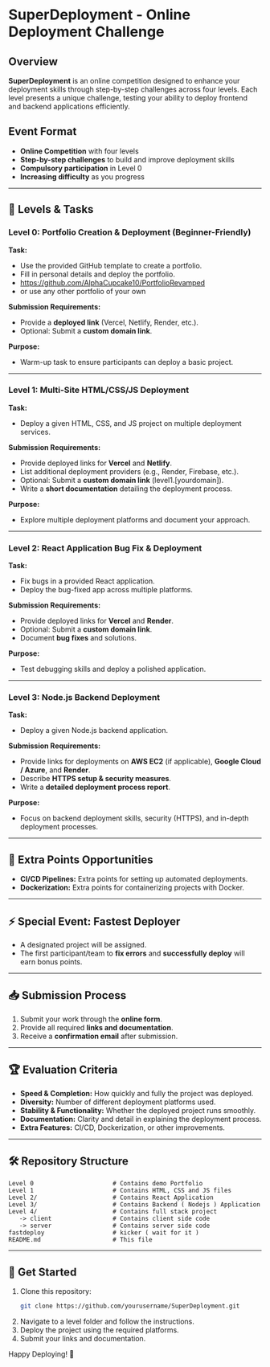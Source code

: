 # SuperDeployment - Online Deployment Challenge

## Overview
**SuperDeployment** is an online competition designed to enhance your deployment skills through step-by-step challenges across four levels. Each level presents a unique challenge, testing your ability to deploy frontend and backend applications efficiently.

## Event Format
- **Online Competition** with four levels
- **Step-by-step challenges** to build and improve deployment skills
- **Compulsory participation** in Level 0
- **Increasing difficulty** as you progress

---

## 📌 Levels & Tasks

### **Level 0: Portfolio Creation & Deployment** (Beginner-Friendly)
**Task:**
- Use the provided GitHub template to create a portfolio.
- Fill in personal details and deploy the portfolio.
- https://github.com/AlphaCupcake10/PortfolioRevamped
- or use any other portfolio of your own


**Submission Requirements:**
- Provide a **deployed link** (Vercel, Netlify, Render, etc.).
- Optional: Submit a **custom domain link**.

**Purpose:**
- Warm-up task to ensure participants can deploy a basic project.

---

### **Level 1: Multi-Site HTML/CSS/JS Deployment**
**Task:**
- Deploy a given HTML, CSS, and JS project on multiple deployment services.

**Submission Requirements:**
- Provide deployed links for **Vercel** and **Netlify**.
- List additional deployment providers (e.g., Render, Firebase, etc.).
- Optional: Submit a **custom domain link** (level1.[yourdomain]).
- Write a **short documentation** detailing the deployment process.

**Purpose:**
- Explore multiple deployment platforms and document your approach.

---

### **Level 2: React Application Bug Fix & Deployment**
**Task:**
- Fix bugs in a provided React application.
- Deploy the bug-fixed app across multiple platforms.

**Submission Requirements:**
- Provide deployed links for **Vercel** and **Render**.
- Optional: Submit a **custom domain link**.
- Document **bug fixes** and solutions.

**Purpose:**
- Test debugging skills and deploy a polished application.

---

### **Level 3: Node.js Backend Deployment**
**Task:**
- Deploy a given Node.js backend application.

**Submission Requirements:**
- Provide links for deployments on **AWS EC2** (if applicable), **Google Cloud / Azure**, and **Render**.
- Describe **HTTPS setup & security measures**.
- Write a **detailed deployment process report**.

**Purpose:**
- Focus on backend deployment skills, security (HTTPS), and in-depth deployment processes.

---

## 🎯 Extra Points Opportunities
- **CI/CD Pipelines:** Extra points for setting up automated deployments.
- **Dockerization:** Extra points for containerizing projects with Docker.

---

## ⚡ Special Event: Fastest Deployer
- A designated project will be assigned.
- The first participant/team to **fix errors** and **successfully deploy** will earn bonus points.

---

## 📥 Submission Process
1. Submit your work through the **online form**.
2. Provide all required **links and documentation**.
3. Receive a **confirmation email** after submission.

---

## 🏆 Evaluation Criteria
- **Speed & Completion:** How quickly and fully the project was deployed.
- **Diversity:** Number of different deployment platforms used.
- **Stability & Functionality:** Whether the deployed project runs smoothly.
- **Documentation:** Clarity and detail in explaining the deployment process.
- **Extra Features:** CI/CD, Dockerization, or other improvements.

---

## 🛠 Repository Structure
```plaintext
Level 0                      # Contains demo Portfolio 
Level 1                      # Contains HTML, CSS and JS files
Level 2/                     # Contains React Application
Level 3/                     # Contains Backend ( Nodejs ) Application
Level 4/                     # Contains full stack project
   -> client                 # Contains client side code
   -> server                 # Contains server side code
fastdeploy                   # kicker ( wait for it ) 
README.md                    # This file
```

---

## 📢 Get Started
1. Clone this repository:  
   ```sh
   git clone https://github.com/yourusername/SuperDeployment.git
   ```
2. Navigate to a level folder and follow the instructions.
3. Deploy the project using the required platforms.
4. Submit your links and documentation.

Happy Deploying! 🚀

